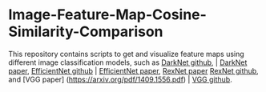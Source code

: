 # Image-Feature-Map-Cosine-Similarity-Comparison

This repository contains scripts to get and visualize feature maps using different image classification models, such as [DarkNet github](https://github.com/pjreddie/darknet), | [DarkNet paper](https://arxiv.org/pdf/1804.02767v1.pdf), [EfficientNet github](https://github.com/lukemelas/EfficientNet-PyTorch) | [EfficientNet paper](https://arxiv.org/pdf/2104.00298.pdf), [RexNet paper](https://arxiv.org/pdf/2007.00992.pdf) [RexNet github](https://github.com/clovaai/rexnet), and [VGG paper] (https://arxiv.org/pdf/1409.1556.pdf) | [VGG github](https://github.com/Lornatang/VGG-PyTorch).
